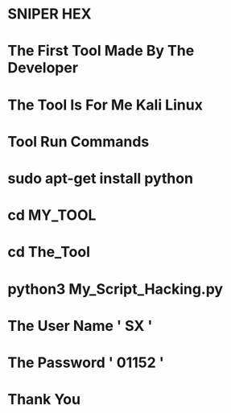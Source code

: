 
# SNIPER HEX
# The First Tool Made By The Developer
# The Tool Is For Me Kali Linux
# Tool Run Commands
# sudo apt-get install python
# cd MY_TOOL
# cd The_Tool
# python3 My_Script_Hacking.py
# The User Name ' SX '
# The Password ' 01152 '
# Thank You
